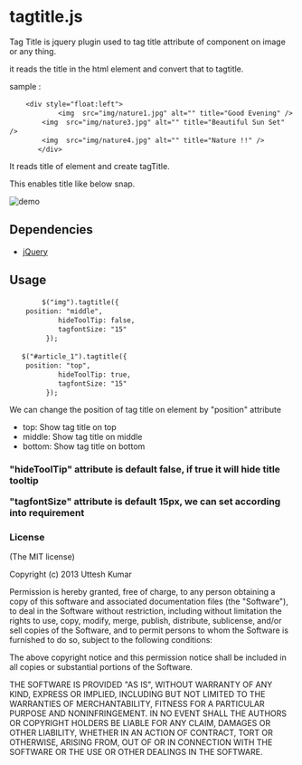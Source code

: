 tagtitle.js
========

Tag Title is jquery plugin used to tag title attribute of component on image or any thing.

it reads the title in the html element and convert that to tagtitle.

sample :

	    <div style="float:left">
		        <img  src="img/nature1.jpg" alt="" title="Good Evening" />
			<img  src="img/nature3.jpg" alt="" title="Beautiful Sun Set" />
			<img  src="img/nature4.jpg" alt="" title="Nature !!" />		
           </div>
           
 It reads title of element and create tagTitle.

This enables title like below snap.

![demo](https://raw.github.com/uttesh/tagtitle/master/img/demo.png)

<!-- <a target="_blank" href="https://raw.github.com/uttesh/tagtitle/master/sample.html">demo</a> -->

<h2>
<a name="dependencies" class="anchor" href="#dependencies"><span class="mini-icon mini-icon-link"></span></a>Dependencies</h2>

<ul>
<li><a href="https://github.com/jquery/jquery" target="_blank">jQuery</a></li>
</ul>

<h2>
<a name="usage" class="anchor" href="#usage"><span class="mini-icon mini-icon-link"></span></a>Usage</h2>

            $("img").tagtitle({
  		position: "middle",
                hideToolTip: false,
                tagfontSize: "15"
             });
			 
	   $("#article_1").tagtitle({
		position: "top",
                hideToolTip: true,
                tagfontSize: "15"
             });
             
<p> We can change the position of tag title on element by "position" attribute</p>

<ul>
<li>top: Show tag title on top</li>
<li>middle: Show tag title on middle</li>
<li>bottom: Show tag title on bottom</li>
</ul><h3>

<p> "hideToolTip" attribute is default false, if true it will hide title tooltip</p>

<p> "tagfontSize" attribute is default 15px, we can set according into requirement</p>

<h3>
<a name="license" class="anchor" href="#license"><span class="mini-icon mini-icon-link"></span></a>License</h3>

<p>(The MIT license)</p>

<p>Copyright (c) 2013 Uttesh Kumar</p>

<p>Permission is hereby granted, free of charge, to any person obtaining
a copy of this software and associated documentation files (the
"Software"), to deal in the Software without restriction, including
without limitation the rights to use, copy, modify, merge, publish,
distribute, sublicense, and/or sell copies of the Software, and to
permit persons to whom the Software is furnished to do so, subject to
the following conditions:</p>

<p>The above copyright notice and this permission notice shall be
included in all copies or substantial portions of the Software.</p>

<p>THE SOFTWARE IS PROVIDED "AS IS", WITHOUT WARRANTY OF ANY KIND,
EXPRESS OR IMPLIED, INCLUDING BUT NOT LIMITED TO THE WARRANTIES OF
MERCHANTABILITY, FITNESS FOR A PARTICULAR PURPOSE AND
NONINFRINGEMENT. IN NO EVENT SHALL THE AUTHORS OR COPYRIGHT HOLDERS BE
LIABLE FOR ANY CLAIM, DAMAGES OR OTHER LIABILITY, WHETHER IN AN ACTION
OF CONTRACT, TORT OR OTHERWISE, ARISING FROM, OUT OF OR IN CONNECTION
WITH THE SOFTWARE OR THE USE OR OTHER DEALINGS IN THE SOFTWARE.</p></article>



